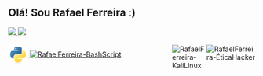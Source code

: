 ## Olá! Sou Rafael Ferreira :)

 <div>
  <a href="https://github.com/rafaelsousaferreira">
  <img height="160em" src="https://github-readme-stats.vercel.app/api?username=rafaelsousaferreira&show_icons=true&theme=dark&include_all_commits=true&count_private=true"/>
  <img height="130em" src="https://github-readme-stats.vercel.app/api/top-langs/?username=rafaelsousaferreira&layout=compact&langs_count=7&theme=dark"/>
</div>
<div style="display: inline_block"><br>
  <img align="center" alt="RafaelFerreira-Python" height="40" width="40" src="https://raw.githubusercontent.com/devicons/devicon/master/icons/python/python-original.svg">
  <img align="center" alt="RafaelFerreira-BashScript" height="40" width="40" src="https://image.flaticon.com/icons/png/512/919/919837.png">
  <img align="right" alt="RafaelFerreira-ÉticaHacker" height="100"width="100" src="https://i.ibb.co/MZqRPWC/Imagem1-1.png">
  <img align="right" alt="RafaelFerreira-KaliLinux" height="70" width="70" src="https://www.kali.org//images/kali-logo.svg">
</div>  
